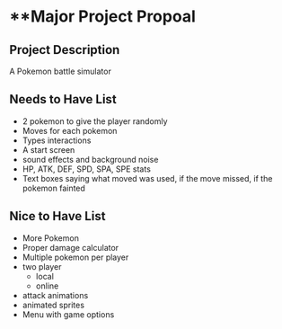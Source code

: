 # **Major Project Propoal

## Project Description
A Pokemon battle simulator

## Needs to Have List
- 2 pokemon to give the player randomly
- Moves for each pokemon
- Types interactions
- A start screen
- sound effects and background noise
- HP, ATK, DEF, SPD, SPA, SPE stats
- Text boxes saying what moved was used, if the move missed, if the pokemon fainted




## Nice to Have List
- More Pokemon
- Proper damage calculator
- Multiple pokemon per player
- two player 
    - local
    - online
- attack animations
- animated sprites
- Menu with game options
